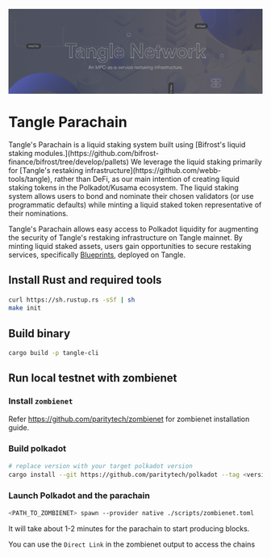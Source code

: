 <a href="https://tangle.finance"><img align="center" src="./assets/Tangle Banner 4.png" alt="tangle Banner"/></a>

<h1 align="left">Tangle Parachain</a></h1>

<p align="left">
Tangle's Parachain is a liquid staking system built using [Bifrost's liquid staking modules.](https://github.com/bifrost-finance/bifrost/tree/develop/pallets) We leverage the liquid staking primarily for [Tangle's restaking infrastructure](https://github.com/webb-tools/tangle), rather than DeFi, as our main intention of creating liquid staking tokens in the Polkadot/Kusama ecosystem. The liquid staking system allows users to bond and nominate their chosen validators (or use programmatic defaults) while minting a liquid staked token representative of their nominations.

Tangle's Parachain allows easy access to Polkadot liquidity for augmenting the security of Tangle's restaking infrastructure on Tangle mainnet. By minting liquid staked assets, users gain opportunities to secure restaking services, specifically [Blueprints](https://docs.tangle.tools/developers/blueprints), deployed on Tangle.

## Install Rust and required tools

```bash
curl https://sh.rustup.rs -sSf | sh
make init
```

## Build binary

```bash
cargo build -p tangle-cli
```

## Run local testnet with zombienet

### Install `zombienet`

Refer https://github.com/paritytech/zombienet for zombienet installation guide.

### Build polkadot

```bash
# replace version with your target polkadot version
cargo install --git https://github.com/paritytech/polkadot --tag <version> polkadot --locked
```

### Launch Polkadot and the parachain

```bash
<PATH_TO_ZOMBIENET> spawn --provider native ./scripts/zombienet.toml 
```

It will take about 1-2 minutes for the parachain to start producing blocks.

You can use the `Direct Link` in the zombienet output to access the chains
